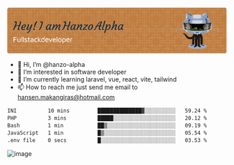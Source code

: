 ![Header](./github-header-image.png)

- 👋 Hi, I’m @hanzo-alpha
- 👀 I’m interested in software developer
- 🌱 I’m currently learning laravel, vue, react, vite, tailwind
- 📫 How to reach me just send me email to hansen.makangiras@hotmail.com 

<!---
hanzo-alpha/hanzo-alpha is a ✨ special ✨ repository because its `README.md` (this file) appears on your GitHub profile.
You can click the Preview link to take a look at your changes.
--->

<!--START_SECTION:waka-->

```txt
INI          10 mins         ██████████████▓░░░░░░░░░░   59.24 %
PHP          3 mins          █████░░░░░░░░░░░░░░░░░░░░   20.12 %
Bash         1 min           ██▒░░░░░░░░░░░░░░░░░░░░░░   09.19 %
JavaScript   1 min           █▒░░░░░░░░░░░░░░░░░░░░░░░   05.54 %
.env file    0 secs          █░░░░░░░░░░░░░░░░░░░░░░░░   03.53 %
```

<!--END_SECTION:waka-->

![image](https://github.com/hanzo-alpha/hanzo-alpha/assets/111342797/c4bd2977-6123-4017-8652-6e166259b484)

